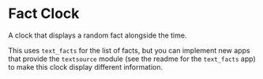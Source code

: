 # Fact Clock

A clock that displays a random fact alongside the time.

This uses `text_facts` for the list of facts, but you can implement new apps that provide the `textsource` module (see the readme for the `text_facts` app) to make this clock display different information.